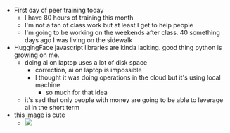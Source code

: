 *   First day of peer training today
    *   I have 80 hours of training this month
    *   I'm not a fan of class work but at least I get to help people
    *   I'm going to be working on the weekends after class. 40 something days ago I was living on the sidewalk
*   HuggingFace javascript libraries are kinda lacking. good thing python is growing on me.
    *   doing ai on laptop uses a lot of disk space
        *   correction, ai on laptop is impossible
        *   I thought it was doing operations in the cloud but it's using local machine
            *   so much for that idea
    *   it's sad that only people with money are going to be able to leverage ai in the short term
*   this image is cute
    *   ![](https://www.gitpod.io/images/illustration-large.webp)